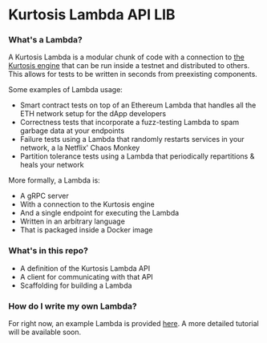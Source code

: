 Kurtosis Lambda API LIB 
=======================

### What's a Lambda?
A Kurtosis Lambda is a modular chunk of code with a connection to [the Kurtosis engine](https://docs.kurtosistech.com/) that can be run inside a testnet and distributed to others. This allows for tests to be written in seconds from preexisting components.

Some examples of Lambda usage:

- Smart contract tests on top of an Ethereum Lambda that handles all the ETH network setup for the dApp developers
- Correctness tests that incorporate a fuzz-testing Lambda to spam garbage data at your endpoints
- Failure tests using a Lambda that randomly restarts services in your network, a la Netflix' Chaos Monkey
- Partition tolerance tests using a Lambda that periodically repartitions & heals your network

More formally, a Lambda is:

- A gRPC server
- With a connection to the Kurtosis engine
- And a single endpoint for executing the Lambda
- Written in an arbitrary language
- That is packaged inside a Docker image

### What's in this repo?

- A definition of the Kurtosis Lambda API
- A client for communicating with that API
- Scaffolding for building a Lambda

### How do I write my own Lambda?
For right now, an example Lambda is provided [here](https://github.com/kurtosis-tech/datastore-army-lambda). A more detailed tutorial will be available soon.
